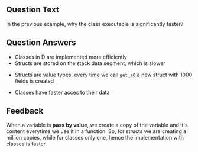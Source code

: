 ## Question Text

In the previous example, why the class executable is significantly faster?

## Question Answers

- Classes in D are implemented more efficiently
- Structs are stored on the stack data segment, which is slower
+ Structs are value types, every time we call `get_a0` a new struct with 1000 fields is created
- Classes have faster acces to their data

## Feedback

When a variable is **pass by value**, we create a copy of the variable and it's content everytime we use it in a function.
So, for structs we are creating a million copies, while for classes only one, hence the implementation with classes is faster. 